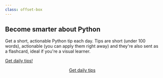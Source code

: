 ```yaml
---
class: offset-box
---
```


## Become smarter about Python

Get a short, actionable Python tip each day.
Tips are short (under 100 words), actionable (you can apply them right away) and they're also sent as a flashcard, ideal if you're a visual learner.

[Get daily tips!](/drops#subscribe?classes=btn)

<div style="display:flex; justify-content:center;">
    <a href="#subscribe" class="btn" style="margin: 0 .3em 0 .3em;">Get daily tips</a>
</div>
